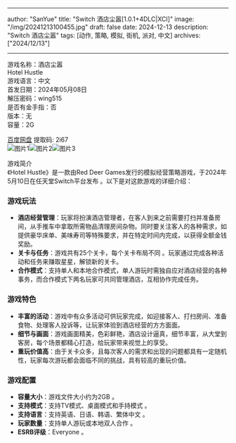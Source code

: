 
---
author: "SanYue"
title: "Switch 酒店尘嚣[1.0.1+4DLC|XCI]"
image: "/img/20241213100455.jpg"
draft: false
date: 2024-12-13
description: "Switch 酒店尘嚣"
tags: [动作, 策略, 模拟, 街机, 派对, 中文]
archives: ["2024/12/13"]

---

游戏名称：酒店尘嚣   
Hotel Hustle    
游戏语言：中文  
首发日期：2024年05月08日  
解压密码：wing515  
是否有金手指：否  
版本：无   
容量：2G

[百度网盘](https://pan.baidu.com/s/1bHHANYORgzOTl7HmMniTUQ) 提取码: 2i67  
![图片1](/img/scs5vs.jpg)![图片2](/img/scs5hr.jpg)![图片3](/img/scs5hu.jpg)  

游戏简介  
《Hotel Hustle》是一款由Red Deer Games发行的模拟经营策略游戏，于2024年5月10日在任天堂Switch平台发布 。以下是对这款游戏的详细介绍：

### 游戏玩法
- **酒店经营管理**：玩家将扮演酒店管理者，在客人到来之前需要打扫并准备房间，从手推车中拿取所需物品清理房间杂物。同时要关注客人的各种需求，如提供豪华床单、美味寿司等特殊要求，并在特定时间内完成，以获得全额金钱奖励。
- **关卡与任务**：游戏共有25个关卡，每个关卡布局不同 。玩家通过完成各种活动和任务来赚取星星，解锁新的关卡。
- **合作模式**：支持单人和本地合作模式，单人游玩时需独自应对酒店经营的各种事务，而合作模式下两名玩家可共同管理酒店，互相协作完成任务。

### 游戏特色
- **丰富的活动**：游戏中有众多活动可供玩家完成，如迎接客人、打扫房间、准备食物、处理客人投诉等，让玩家体验到酒店经营的方方面面。
- **细节与画面**：游戏画面精美，色彩鲜艳，酒店设计逼真，细节丰富，从大堂到客房，每个场景都精心打造，给玩家带来视觉上的享受。
- **重玩价值高**：由于关卡众多，且每次客人的需求和出现的问题都具有一定随机性，玩家每次游玩都会面临不同的挑战，具有较高的重玩价值。

### 游戏配置
- **容量大小**：游戏文件大小约为2GB 。
- **支持模式**：支持TV模式、桌面模式和手持模式 。
- **支持语言**：支持英语、日语、韩语、繁体中文 。
- **玩家数量**：支持单人游玩或本地双人合作 。
- **ESRB评级**：Everyone 。
